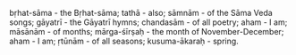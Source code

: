 bṛhat-sāma - the Bṛhat-sāma; tathā - also; sāmnām - of the Sāma Veda songs; gāyatrī - the Gāyatrī hymns; chandasām - of all poetry; aham - I am; māsānām - of months; mārga-śīrṣaḥ - the month of November-December; aham - I am; ṛtūnām - of all seasons; kusuma-ākaraḥ - spring.